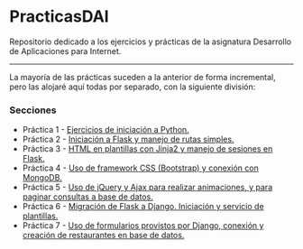 # PracticasDAI
Repositorio dedicado a los ejercicios y prácticas de la asignatura Desarrollo de Aplicaciones para Internet.

---

La mayoría de las prácticas suceden a la anterior de forma incremental, pero las alojaré aquí todas por separado, con la siguiente división:

### Secciones

- Práctica 1 - [Ejercicios de iniciación a Python.](https://github.com/adrianmorente/PracticasDAI/tree/master/Practica1)
- Práctica 2 - [Iniciación a Flask y manejo de rutas simples.](https://github.com/adrianmorente/PracticasDAI/tree/master/Practica2)
- Práctica 3 - [HTML en plantillas con Jinja2 y manejo de sesiones en Flask.](https://github.com/adrianmorente/PracticasDAI/tree/master/Practica3)
- Práctica 4 - [Uso de framework CSS (Bootstrap) y conexión con MongoDB.](https://github.com/adrianmorente/PracticasDAI/tree/master/Practica4)
- Práctica 5 - [Uso de jQuery y Ajax para realizar animaciones, y para paginar consultas a base de datos.](https://github.com/adrianmorente/PracticasDAI/tree/master/Practica5)
- Práctica 6 - [Migración de Flask a Django. Iniciación y servicio de plantillas.](https://github.com/adrianmorente/PracticasDAI/tree/master/Practica6)
- Práctica 7 - [Uso de formularios provistos por Django, conexión y creación de restaurantes en base de datos.](https://github.com/adrianmorente/PracticasDAI/tree/master/Practica7)
